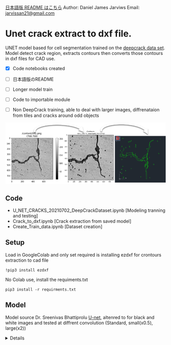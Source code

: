 
[日本語版 README はこちら]("README-ja.md")
Author: Daniel James Jarviws 
Email: jarvissan21@gmail.com

# Unet crack extract to dxf file.

UNET model based for cell segmentation trained on the [deepcrack data set](https://github.com/yhlleo/DeepCrack). Model detect crack region, extracts contours then converts those contours in dxf files for CAD use. 

- [X] Code notebooks created 
- [ ] 日本語版のREADME
- [ ] Longer model train 
- [ ] Code to importable module
- [ ] Non DeepCrack training, able to deal with larger images, diffrenataion from tiles and cracks around odd objects 

 
<img src="/pics/Process.png" width="600">


## Code
* U_NET_CRACKS_20210702_DeepCrackDataset.ipynb  [Modeling tranning and testing]
* Crack_to_dxf.ipynb [Crack extraction from saved model]
* Create_Train_data.ipynb [Dataset creation]

## Setup

Load in GoogleColab and only set required is installing ezdxf for crontours extraction to cad file 
```batch
!pip3 install ezdxf
```

No Colab use, install the requiments.txt 
```batch
pip3 install -r requirments.txt 
```



## Model 

Model source Dr. Sreenivas Bhattiprolu  [U-net](https://github.com/bnsreenu/python_for_microscopists/blob/master/074-Defining%20U-net%20in%20Python%20using%20Keras.py), altenred to for black and white images and tested at diffrent convolution (Standard, small(x0.5), large(x2))
<details>Click to show model summary 
```bash

Model: "model"
__________________________________________________________________________________________________
Layer (type)                    Output Shape         Param #     Connected to                     
==================================================================================================
input_1 (InputLayer)            [(None, 128, 128, 1) 0                                            
__________________________________________________________________________________________________
lambda (Lambda)                 (None, 128, 128, 1)  0           input_1[0][0]                    
__________________________________________________________________________________________________
conv2d (Conv2D)                 (None, 128, 128, 16) 160         lambda[0][0]                     
__________________________________________________________________________________________________
dropout (Dropout)               (None, 128, 128, 16) 0           conv2d[0][0]                     
__________________________________________________________________________________________________
conv2d_1 (Conv2D)               (None, 128, 128, 16) 2320        dropout[0][0]                    
__________________________________________________________________________________________________
max_pooling2d (MaxPooling2D)    (None, 64, 64, 16)   0           conv2d_1[0][0]                   
__________________________________________________________________________________________________
conv2d_2 (Conv2D)               (None, 64, 64, 32)   4640        max_pooling2d[0][0]              
__________________________________________________________________________________________________
dropout_1 (Dropout)             (None, 64, 64, 32)   0           conv2d_2[0][0]                   
__________________________________________________________________________________________________
conv2d_3 (Conv2D)               (None, 64, 64, 32)   9248        dropout_1[0][0]                  
__________________________________________________________________________________________________
max_pooling2d_1 (MaxPooling2D)  (None, 32, 32, 32)   0           conv2d_3[0][0]                   
__________________________________________________________________________________________________
conv2d_4 (Conv2D)               (None, 32, 32, 64)   18496       max_pooling2d_1[0][0]            
__________________________________________________________________________________________________
dropout_2 (Dropout)             (None, 32, 32, 64)   0           conv2d_4[0][0]                   
__________________________________________________________________________________________________
conv2d_5 (Conv2D)               (None, 32, 32, 64)   36928       dropout_2[0][0]                  
__________________________________________________________________________________________________
max_pooling2d_2 (MaxPooling2D)  (None, 16, 16, 64)   0           conv2d_5[0][0]                   
__________________________________________________________________________________________________
conv2d_6 (Conv2D)               (None, 16, 16, 128)  73856       max_pooling2d_2[0][0]            
__________________________________________________________________________________________________
dropout_3 (Dropout)             (None, 16, 16, 128)  0           conv2d_6[0][0]                   
__________________________________________________________________________________________________
conv2d_7 (Conv2D)               (None, 16, 16, 128)  147584      dropout_3[0][0]                  
__________________________________________________________________________________________________
max_pooling2d_3 (MaxPooling2D)  (None, 8, 8, 128)    0           conv2d_7[0][0]                   
__________________________________________________________________________________________________
conv2d_8 (Conv2D)               (None, 8, 8, 256)    295168      max_pooling2d_3[0][0]            
__________________________________________________________________________________________________
dropout_4 (Dropout)             (None, 8, 8, 256)    0           conv2d_8[0][0]                   
__________________________________________________________________________________________________
conv2d_9 (Conv2D)               (None, 8, 8, 256)    590080      dropout_4[0][0]                  
__________________________________________________________________________________________________
conv2d_transpose (Conv2DTranspo (None, 16, 16, 128)  131200      conv2d_9[0][0]                   
__________________________________________________________________________________________________
concatenate (Concatenate)       (None, 16, 16, 256)  0           conv2d_transpose[0][0]           
                                                                 conv2d_7[0][0]                   
__________________________________________________________________________________________________
conv2d_10 (Conv2D)              (None, 16, 16, 128)  295040      concatenate[0][0]                
__________________________________________________________________________________________________
dropout_5 (Dropout)             (None, 16, 16, 128)  0           conv2d_10[0][0]                  
__________________________________________________________________________________________________
conv2d_11 (Conv2D)              (None, 16, 16, 128)  147584      dropout_5[0][0]                  
__________________________________________________________________________________________________
conv2d_transpose_1 (Conv2DTrans (None, 32, 32, 64)   32832       conv2d_11[0][0]                  
__________________________________________________________________________________________________
concatenate_1 (Concatenate)     (None, 32, 32, 128)  0           conv2d_transpose_1[0][0]         
                                                                 conv2d_5[0][0]                   
__________________________________________________________________________________________________
conv2d_12 (Conv2D)              (None, 32, 32, 64)   73792       concatenate_1[0][0]              
__________________________________________________________________________________________________
dropout_6 (Dropout)             (None, 32, 32, 64)   0           conv2d_12[0][0]                  
__________________________________________________________________________________________________
conv2d_13 (Conv2D)              (None, 32, 32, 64)   36928       dropout_6[0][0]                  
__________________________________________________________________________________________________
conv2d_transpose_2 (Conv2DTrans (None, 64, 64, 32)   8224        conv2d_13[0][0]                  
__________________________________________________________________________________________________
concatenate_2 (Concatenate)     (None, 64, 64, 64)   0           conv2d_transpose_2[0][0]         
                                                                 conv2d_3[0][0]                   
__________________________________________________________________________________________________
conv2d_14 (Conv2D)              (None, 64, 64, 32)   18464       concatenate_2[0][0]              
__________________________________________________________________________________________________
dropout_7 (Dropout)             (None, 64, 64, 32)   0           conv2d_14[0][0]                  
__________________________________________________________________________________________________
conv2d_15 (Conv2D)              (None, 64, 64, 32)   9248        dropout_7[0][0]                  
__________________________________________________________________________________________________
conv2d_transpose_3 (Conv2DTrans (None, 128, 128, 16) 2064        conv2d_15[0][0]                  
__________________________________________________________________________________________________
concatenate_3 (Concatenate)     (None, 128, 128, 32) 0           conv2d_transpose_3[0][0]         
                                                                 conv2d_1[0][0]                   
__________________________________________________________________________________________________
conv2d_16 (Conv2D)              (None, 128, 128, 16) 4624        concatenate_3[0][0]              
__________________________________________________________________________________________________
dropout_8 (Dropout)             (None, 128, 128, 16) 0           conv2d_16[0][0]                  
__________________________________________________________________________________________________
conv2d_17 (Conv2D)              (None, 128, 128, 16) 2320        dropout_8[0][0]                  
__________________________________________________________________________________________________
conv2d_18 (Conv2D)              (None, 128, 128, 1)  17          conv2d_17[0][0]                  
==================================================================================================
Total params: 1,940,817
Trainable params: 1,940,817
Non-trainable params: 0

```

</details>



### Models accuracy and loss
Test run performet 20210702 bath size 15, validation_split 0.1  with a EarlyStopping call back for val_loss at patience=5

<img src="/pics/Accuracy_20210703.png"  width=100 >
<img src="/pics/Loss_20210703.png"   width=100 >

#### Prediction test 
<img src="/pics/ThreeModelTest_eng_20210702.png" width="600">

## Dataset 

Standard data set: [deepcrack data set](https://github.com/yhlleo/DeepCrack)
Create_Train_data.ipynb allows the creation of new traning and test data from crack images and ground truths. Ground truth -> black background, white crack regions/ 

<img src="/pics/train_data.png" width="600">
## Usage 

###Crack_to_dxf.ipynb 
[![Open In Colab](https://colab.research.google.com/assets/colab-badge.svg)](https://colab.research.google.com/github/weiji14/deepbedmap/]


Walk through 
* Check model save location 
* Load image
* If image is X times larger than training data, image is split into smaller sections (X = 4 standard), then recontructed at the end 
* Extract Data 